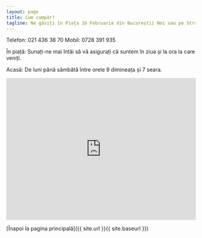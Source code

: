 ```yaml
---
layout: page
title: Cum cumpăr?
tagline: Ne găsiți în Piața 16 Februarie din Bucureștii Noi sau pe Strada Rudeni nr 4, Chitila
---
```


Telefon: 021 436 38 70
Mobil: 0728 391 935

În piață: Sunați-ne mai întâi să vă asigurați că suntem în ziua și la ora la care veniți.

Acasă: De luni până sâmbătă între orele 9 dimineața și 7 seara. 

<style>
    .google-maps {
        position: relative;
        padding-bottom: 75%; // This is the aspect ratio
        height: 0;
        overflow: hidden;
    }
    .google-maps iframe {
        position: absolute;
        top: 0;
        left: 0;
        width: 100% !important;
        height: 100% !important;
    }
</style>

<div class="google-maps">
     <iframe src="https://www.google.com/maps/embed?pb=!1m21!1m12!1m3!1d2845.6225603756325!2d25.979750283590125!3d44.502400135462906!2m3!1f0!2f0!3f0!3m2!1i1024!2i768!4f13.1!4m6!3e6!4m0!4m3!3m2!1d44.502530199999995!2d25.9800507!5e0!3m2!1sen!2suk!4v1517527839272" width="600" height="450" frameborder="0" style="border:0" allowfullscreen></iframe>
</div>


[Înapoi la pagina principală]({{ site.url }}{{ site.baseurl }})
